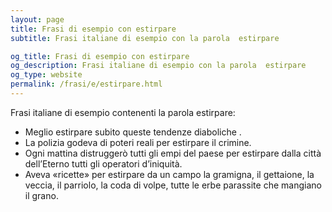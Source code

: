 ```yaml
---
layout: page
title: Frasi di esempio con estirpare 
subtitle: Frasi italiane di esempio con la parola  estirpare

og_title: Frasi di esempio con estirpare 
og_description: Frasi italiane di esempio con la parola  estirpare
og_type: website
permalink: /frasi/e/estirpare.html
---
```


Frasi italiane di esempio contenenti la parola estirpare:


- Meglio estirpare subito queste tendenze diaboliche .
- La polizia godeva di poteri reali per estirpare il crimine.
- Ogni mattina distruggerò tutti gli empi del paese per estirpare dalla città dell’Eterno tutti gli operatori d’iniquità.
- Aveva «ricette» per estirpare da un campo la gramigna, il gettaione, la veccia, il parriolo, la coda di volpe, tutte le erbe parassite che mangiano il grano.
